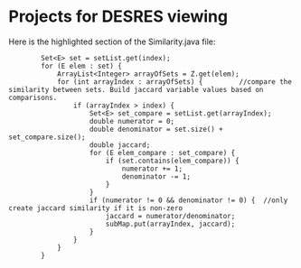 # Projects for DESRES viewing



Here is the highlighted section of the Similarity.java file:

            Set<E> set = setList.get(index);
            for (E elem : set) {
                ArrayList<Integer> arrayOfSets = Z.get(elem);
                for (int arrayIndex : arrayOfSets) {         //compare the similarity between sets. Build jaccard variable values based on comparisons. 
                    if (arrayIndex > index) {
                        Set<E> set_compare = setList.get(arrayIndex);
                        double numerator = 0;
                        double denominator = set.size() + set_compare.size();
                        double jaccard;
                        for (E elem_compare : set_compare) {
                            if (set.contains(elem_compare)) {
                                numerator += 1;
                                denominator -= 1;
                            }
                        }
                        if (numerator != 0 && denominator != 0) {  //only create jaccard similarity if it is non-zero
                            jaccard = numerator/denominator;
                            subMap.put(arrayIndex, jaccard);
                        }
                    }
                }
            }
